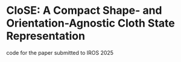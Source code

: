 # CloSE: A Compact Shape- and Orientation-Agnostic Cloth State Representation
code for the paper submitted to IROS 2025
